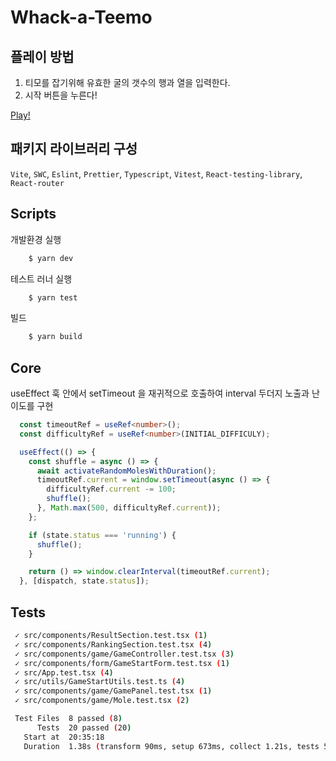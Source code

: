 # Whack-a-Teemo
## 플레이 방법

1. 티모를 잡기위해 유효한 굴의 갯수의 행과 열을 입력한다.
2. 시작 버튼을 누른다!

[Play!](https://whack-a-mole-pink.vercel.app/)

## 패키지 라이브러리 구성

`Vite`, `SWC`, `Eslint`, `Prettier`, `Typescript`, `Vitest`, `React-testing-library`, `React-router`
## Scripts
개발환경 실행
```bash
    $ yarn dev
```

테스트 러너 실행
```bash
    $ yarn test
```

빌드
```bash
    $ yarn build
```
## Core
useEffect 훅 안에서 setTimeout 을 재귀적으로 호출하여 interval 두더지 노출과 난이도를 구현

```Typescript
  const timeoutRef = useRef<number>();
  const difficultyRef = useRef<number>(INITIAL_DIFFICULY);

  useEffect(() => {
    const shuffle = async () => {
      await activateRandomMolesWithDuration();
      timeoutRef.current = window.setTimeout(async () => {
        difficultyRef.current -= 100;
        shuffle();
      }, Math.max(500, difficultyRef.current));
    };

    if (state.status === 'running') {
      shuffle();
    }

    return () => window.clearInterval(timeoutRef.current);
  }, [dispatch, state.status]);
```
## Tests
```bash
 ✓ src/components/ResultSection.test.tsx (1)
 ✓ src/components/RankingSection.test.tsx (4)
 ✓ src/components/game/GameController.test.tsx (3)
 ✓ src/components/form/GameStartForm.test.tsx (1)
 ✓ src/App.test.tsx (4)
 ✓ src/utils/GameStartUtils.test.ts (4)
 ✓ src/components/game/GamePanel.test.tsx (1)
 ✓ src/components/game/Mole.test.tsx (2)

 Test Files  8 passed (8)
      Tests  20 passed (20)
   Start at  20:35:18
   Duration  1.38s (transform 90ms, setup 673ms, collect 1.21s, tests 515ms)
```

